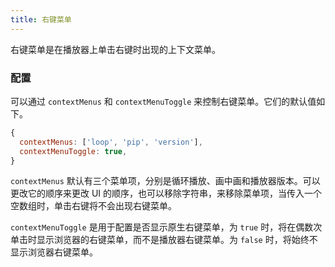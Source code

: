 ```yaml
---
title: 右键菜单
---
```


右键菜单是在播放器上单击右键时出现的上下文菜单。

### 配置

可以通过 `contextMenus` 和 `contextMenuToggle` 来控制右键菜单。它们的默认值如下。

```js
{
  contextMenus: ['loop', 'pip', 'version'],
  contextMenuToggle: true,
}
```

`contextMenus` 默认有三个菜单项，分别是循环播放、画中画和播放器版本。可以更改它的顺序来更改 UI 的顺序，也可以移除字符串，来移除菜单项，当传入一个空数组时，单击右键将不会出现右键菜单。

`contextMenuToggle` 是用于配置是否显示原生右键菜单，为 `true` 时，将在偶数次单击时显示浏览器的右键菜单，而不是播放器右键菜单。为 `false` 时，将始终不显示浏览器右键菜单。
